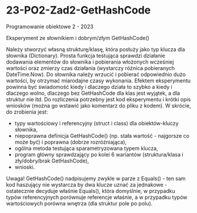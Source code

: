 # 23-PO2-Zad2-GetHashCode
Programowanie obiektowe 2 - 2023

Eksperyment ze słownikiem i dobrym/złym GetHashCode()

Należy stworzyć własną strukturę/klasę, która posłuży jako typ klucza dla słownika (Dictionary). Prosta funkcja testująca sprawdzi działanie dodawania elementów do słownika i pobierania włożonych wcześniej wartości oraz zmierzy czas działania (wystarczy różnica pobieranych DateTime.Now). Do słownika należy wrzucić i pobierać odpowiednio dużo wartości, by otrzymać miarodajne czasy wykonania.
Efektem eksperymentu powinna być świadomość kiedy i dlaczego działa to szybko a kiedy i dlaczego wolno, dlaczego bez GetHashCode dla klas jest wyjątek, a dla struktur nie itd. Do rozliczenia potrzebny jest kod eksperymentu i krótki opis wniosków (można go wstawić jako komentarz do pliku z kodem).
W skrócie, do zrobienia jest:

 - typy wartościowy i referencyjny (struct i class) dla obiektów-kluczy słownika,
 - niepoprawna definicja GetHashCode() (np. stała wartość - najgorsze co może być) i poprawna (dobrze rozróżniająca),
 - ogólna metoda testująca sparametryzowana typem klucza,
 - program główny sprawdzający po kolei 6 wariantów (struktura/klasa i zły/dobry/brak GetHashCode),
 - wnioski. 

Uwaga! GetHashCode() nadpisujemy zwykle w parze z Equals() - ten sam kod haszujący nie wystarcza by dwa klucze uznać za jednakowe - ostatecznie decyduje właśnie Equals(), która domyślnie, w przypadku typów referencyjnych porównuje referencje właśnie, a w przypadku typów wartościowych porówna wnętrza (dla struktur pole po polu). 
